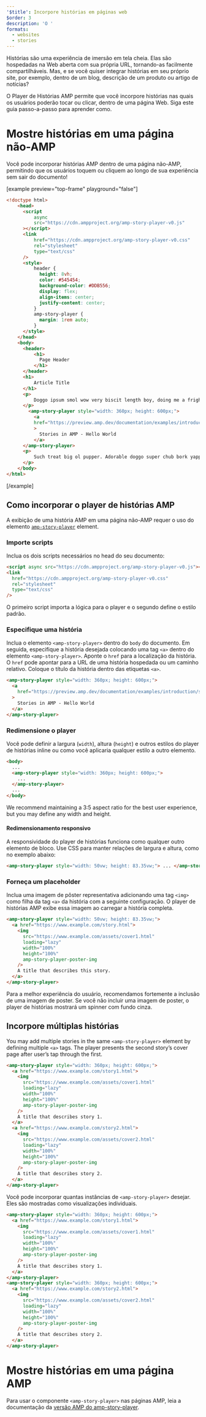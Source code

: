 ```yaml
---
'$title': Incorpore histórias em páginas web
$order: 3
description: 'O '
formats:
  - websites
  - stories
---
```


Histórias são uma experiência de imersão em tela cheia. Elas são hospedadas na Web aberta com sua própria URL, tornando-as facilmente compartilháveis. Mas, e se você quiser integrar histórias em seu próprio site, por exemplo, dentro de um blog, descrição de um produto ou artigo de notícias?

O Player de Histórias AMP permite que você incorpore histórias nas quais os usuários poderão tocar ou clicar, dentro de uma página Web. Siga este guia passo-a-passo para aprender como.

# Mostre histórias em uma página não-AMP

Você pode incorporar histórias AMP dentro de uma página não-AMP, permitindo que os usuários toquem ou cliquem ao longo de sua experiência sem sair do documento!

[example preview="top-frame" playground="false"]

```html
<!doctype html>
    <head>
      <script
          async
          src="https://cdn.ampproject.org/amp-story-player-v0.js"
      ></script>
      <link
          href="https://cdn.ampproject.org/amp-story-player-v0.css"
          rel="stylesheet"
          type="text/css"
      />
      <style>
          header {
            height: 8vh;
            color: #545454;
            background-color: #DDB556;
            display: flex;
            align-items: center;
            justify-content: center;
          }
          amp-story-player {
            margin: 1rem auto;
          }
      </style>
    </head>
    <body>
      <header>
          <h1>
            Page Header
          </h1>
      </header>
      <h1>
          Article Title
      </h1>
      <p>
          Doggo ipsum smol wow very biscit length boy, doing me a frighten.  Borking doggo doggo heckin dat tungg tho, heckin good boys. Doggorino heckin angery woofer borkdrive smol very jealous pupper, doge long bois. Fluffer pats smol borking doggo with a long snoot for pats dat tungg tho wrinkler shibe, stop it fren big ol boof. Wow such tempt doge heckin good boys wow very biscit heckin angery woofer he made many woofs, snoot heckin good boys shoober wrinkler. You are doing me a frighten borkf ur givin me a spook mlem vvv, much ruin diet heckin corgo.
      </p>
        <amp-story-player style="width: 360px; height: 600px;">
          <a
          href="https://preview.amp.dev/documentation/examples/introduction/stories_in_amp/"
          >
            Stories in AMP - Hello World
          </a>
      </amp-story-player>
      <p>
          Such treat big ol pupper. Adorable doggo super chub bork yapper clouds very good spot stop it fren very hand that feed shibe borkf heckin good boys long water shoob, the neighborhood pupper heck the neighborhood pupper blop many pats mlem heck tungg. noodle horse. Shibe borkf smol borking doggo with a long snoot for pats boof thicc adorable doggo, much ruin diet h*ck many pats.
      </p>
    </body>
</html>
```

[/example]

## Como incorporar o player de histórias AMP

A exibição de uma história AMP em uma página não-AMP requer o uso do elemento [`amp-story-player`](https://github.com/ampproject/amphtml/blob/main/docs/spec/amp-story-player.md) element.

### Importe scripts

Inclua os dois scripts necessários no head do seu documento:

```html
<script async src="https://cdn.ampproject.org/amp-story-player-v0.js"></script>
<link
  href="https://cdn.ampproject.org/amp-story-player-v0.css"
  rel="stylesheet"
  type="text/css"
/>
```

O primeiro script importa a lógica para o player e o segundo define o estilo padrão.

### Especifique uma história

Inclua o elemento `<amp-story-player>` dentro do `body` do documento. Em seguida, especifique a história desejada colocando uma tag `<a>` dentro do elemento `<amp-story-player>`. Aponte o `href` para a localização da história. O `href` pode apontar para a URL de uma história hospedada ou um caminho relativo. Coloque o título da história dentro das etiquetas `<a>`.

```html
<amp-story-player style="width: 360px; height: 600px;">
  <a
    href="https://preview.amp.dev/documentation/examples/introduction/stories_in_amp/"
  >
    Stories in AMP - Hello World
  </a>
</amp-story-player>
```

### Redimensione o player

Você pode definir a largura (`width`), altura (`height`) e outros estilos do player de histórias inline ou como você aplicaria qualquer estilo a outro elemento.

```html
<body>
  ...
  <amp-story-player style="width: 360px; height: 600px;">
    ...
  </amp-story-player>
  ...
</body>
```

We recommend maintaining a 3:5 aspect ratio for the best user experience, but you may define any width and height.

#### Redimensionamento responsivo

A responsividade do player de histórias funciona como qualquer outro elemento de bloco. Use CSS para manter relações de largura e altura, como no exemplo abaixo:

```html
<amp-story-player style="width: 50vw; height: 83.35vw;"> ... </amp-story-player>
```

### Forneça um placeholder

Inclua uma imagem de pôster representativa adicionando uma tag `<img>` como filha da tag `<a>` da história com a seguinte configuração. O player de histórias AMP exibe essa imagem ao carregar a história completa.

```html
<amp-story-player style="width: 50vw; height: 83.35vw;">
  <a href="https://www.example.com/story.html">
    <img
      src="https://www.example.com/assets/cover1.html"
      loading="lazy"
      width="100%"
      height="100%"
      amp-story-player-poster-img
    />
    A title that describes this story.
  </a>
</amp-story-player>
```

Para a melhor experiência do usuário, recomendamos fortemente a inclusão de uma imagem de poster. Se você não incluir uma imagem de poster, o player de histórias mostrará um spinner com fundo cinza.

## Incorpore múltiplas histórias

You may add multiple stories in the same `<amp-story-player>` element by defining multiple `<a>` tags. The player presents the second story’s cover page after user’s tap through the first.

```html
<amp-story-player style="width: 360px; height: 600px;">
  <a href="https://www.example.com/story1.html">
    <img
      src="https://www.example.com/assets/cover1.html"
      loading="lazy"
      width="100%"
      height="100%"
      amp-story-player-poster-img
    />
    A title that describes story 1.
  </a>
  <a href="https://www.example.com/story2.html">
    <img
      src="https://www.example.com/assets/cover2.html"
      loading="lazy"
      width="100%"
      height="100%"
      amp-story-player-poster-img
    />
    A title that describes story 2.
  </a>
</amp-story-player>
```

Você pode incorporar quantas instâncias de `<amp-story-player>` desejar. Eles são mostradas como visualizações individuais.

```html
<amp-story-player style="width: 360px; height: 600px;">
  <a href="https://www.example.com/story1.html">
    <img
      src="https://www.example.com/assets/cover1.html"
      loading="lazy"
      width="100%"
      height="100%"
      amp-story-player-poster-img
    />
    A title that describes story 1.
  </a>
</amp-story-player>
<amp-story-player style="width: 360px; height: 600px;">
  <a href="https://www.example.com/story2.html">
    <img
      src="https://www.example.com/assets/cover2.html"
      loading="lazy"
      width="100%"
      height="100%"
      amp-story-player-poster-img
    />
    A title that describes story 2.
  </a>
</amp-story-player>
```

# Mostre histórias em uma página AMP

Para usar o componente `<amp-story-player>` nas páginas AMP, leia a documentação da [versão AMP do amp-story-player](https://amp.dev/documentation/components/amp-story-player/?format=stories).
